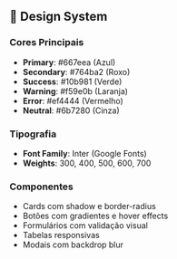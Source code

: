 ## 🎨 Design System

### Cores Principais
- **Primary**: #667eea (Azul)
- **Secondary**: #764ba2 (Roxo)
- **Success**: #10b981 (Verde)
- **Warning**: #f59e0b (Laranja)
- **Error**: #ef4444 (Vermelho)
- **Neutral**: #6b7280 (Cinza)

### Tipografia
- **Font Family**: Inter (Google Fonts)
- **Weights**: 300, 400, 500, 600, 700

### Componentes
- Cards com shadow e border-radius
- Botões com gradientes e hover effects
- Formulários com validação visual
- Tabelas responsivas
- Modais com backdrop blur